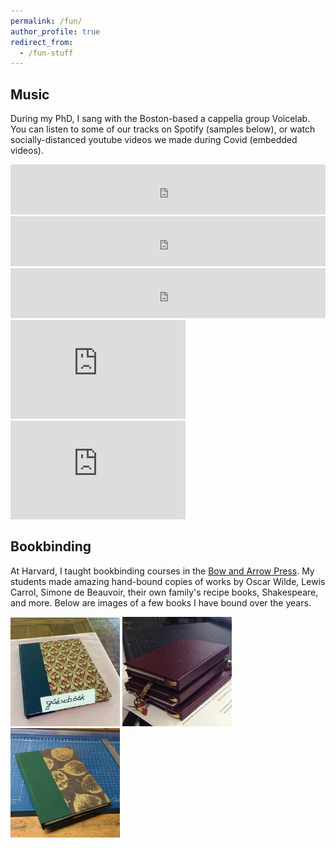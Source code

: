```yaml
---
permalink: /fun/
author_profile: true
redirect_from:
  - /fun-stuff
---
```


 

## Music

During my PhD, I sang with the Boston-based a cappella group Voicelab. You can listen to some of our tracks on Spotify (samples below), or watch socially-distanced youtube videos we made during Covid (embedded videos).

<iframe src="https://open.spotify.com/embed?uri=spotify%3Atrack%3A4sJaB5mGaz02VMPMoRbaaw" width="100%" height="80" frameBorder="0" allowfullscreen="" allow="autoplay; clipboard-write; encrypted-media; fullscreen; picture-in-picture"></iframe>
<br>
<iframe src="https://open.spotify.com/embed/track/4PVT9ep3g5XYoGzAVMMfak?utm_source=generator" width="100%" height="80" frameBorder="0" allowfullscreen="" allow="autoplay; clipboard-write; encrypted-media; fullscreen; picture-in-picture"></iframe>
<br>
<iframe src="https://open.spotify.com/embed/track/0ODFkPDbtUvjhKmnlhitT8?utm_source=generator" width="100%" height="80" frameBorder="0" allowfullscreen="" allow="autoplay; clipboard-write; encrypted-media; fullscreen; picture-in-picture"></iframe>
<br>

<iframe width="280" height="157.5" src="https://www.youtube.com/embed/-NaooJ1f80U" frameborder="0" allow="autoplay; encrypted-media" allowfullscreen></iframe>
<br>
<iframe width="280" height="157.5" src="https://www.youtube.com/embed/pYXwrJKEn04" frameborder="0" allow="autoplay; encrypted-media" allowfullscreen></iframe>


## Bookbinding

At Harvard, I taught bookbinding courses in the [Bow and Arrow Press](https://www.instagram.com/bowarrowpress). My students made amazing hand-bound copies of works by Oscar Wilde, Lewis Carrol, Simone de Beauvoir, their own family's recipe books, Shakespeare, and more. Below are images of a few books I have bound over the years.

<p float="left">
  <img src="/images/Book_2.jpg" width ="175" />
  <img src="/images/Book_1.jpg" width ="175" /> 
  <img src="/images/Book_3.jpg" width ="175" />
</p>

